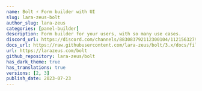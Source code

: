 ```yaml
---
name: Bolt ⚡️ Form builder with UI
slug: lara-zeus-bolt
author_slug: lara-zeus
categories: [panel-builder]
description: Form builder for your users, with so many use cases.
discord_url: https://discord.com/channels/883083792112300104/1121563279668555897
docs_url: https://raw.githubusercontent.com/lara-zeus/bolt/3.x/docs/filament.md
url: https://larazeus.com/bolt
github_repository: lara-zeus/bolt
has_dark_theme: true
has_translations: true
versions: [2, 3]
publish_date: 2023-07-23
---
```

